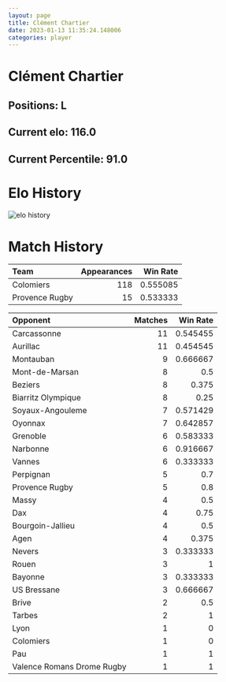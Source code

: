 ```yaml
---  
layout: page  
title: Clément Chartier  
date: 2023-01-13 11:35:24.148006  
categories: player  
---
```

# Clément Chartier

## Positions: L

## Current elo: 116.0

## Current Percentile: 91.0

# Elo History


![elo history](history_ClémentChartier.png)
# Match History


| Team           |   Appearances |   Win Rate |
|:---------------|--------------:|-----------:|
| Colomiers      |           118 |   0.555085 |
| Provence Rugby |            15 |   0.533333 |

| Opponent                   |   Matches |   Win Rate |
|:---------------------------|----------:|-----------:|
| Carcassonne                |        11 |   0.545455 |
| Aurillac                   |        11 |   0.454545 |
| Montauban                  |         9 |   0.666667 |
| Mont-de-Marsan             |         8 |   0.5      |
| Beziers                    |         8 |   0.375    |
| Biarritz Olympique         |         8 |   0.25     |
| Soyaux-Angouleme           |         7 |   0.571429 |
| Oyonnax                    |         7 |   0.642857 |
| Grenoble                   |         6 |   0.583333 |
| Narbonne                   |         6 |   0.916667 |
| Vannes                     |         6 |   0.333333 |
| Perpignan                  |         5 |   0.7      |
| Provence Rugby             |         5 |   0.8      |
| Massy                      |         4 |   0.5      |
| Dax                        |         4 |   0.75     |
| Bourgoin-Jallieu           |         4 |   0.5      |
| Agen                       |         4 |   0.375    |
| Nevers                     |         3 |   0.333333 |
| Rouen                      |         3 |   1        |
| Bayonne                    |         3 |   0.333333 |
| US Bressane                |         3 |   0.666667 |
| Brive                      |         2 |   0.5      |
| Tarbes                     |         2 |   1        |
| Lyon                       |         1 |   0        |
| Colomiers                  |         1 |   0        |
| Pau                        |         1 |   1        |
| Valence Romans Drome Rugby |         1 |   1        |